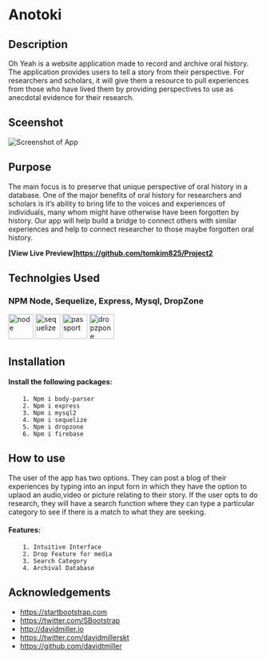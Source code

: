 # Anotoki

## Description
Oh Yeah is a website application made to record and archive oral history. The application provides users to tell a story from their perspective. For researchers and scholars, it will give them a resource to pull experiences from those who have lived them by providing perspectives to use as anecdotal evidence for their research.

## Sceenshot
![Screenshot of App](http:TA0RJUCP9-FB5LP1CDD/testingphase.gif)

## Purpose
 The main focus is to preserve that unique perspective of oral history in a database. One of the major benefits of oral history for researchers and scholars is it’s ability to bring life to the voices and experiences of individuals, many whom might have otherwise have been forgotten by history. Our app will help build a bridge to connect others with similar experiences and help to connect researcher to those maybe forgotten oral history.

**[View Live Preview]https://github.com/tomkim825/Project2**

## Technolgies Used

### NPM Node, Sequelize, Express, Mysql, DropZone
<img height="50px" alt="node" src="http://i.imgur.com/PYufxoi.png" />
<img height="50px" alt="sequelize" src="http://i.imgur.com/Tb20nQM.png" />
<img height="50px" alt="passport" src="http://i.imgur.com/AFsm9Z1.png" /> 
<img height ="50px" alt= "dropzpone" src= "http://www.dropzonejs.com/images/new-logo.svg" />

## Installation

#### Install the following packages:
        
        1. Npm i body-parser
        2. Npm i express
        3. Npm i mysql2
        4. Npm i sequelize
        5. Npm i dropzone
        6. Npm i firebase

## How to use
The user of the app has two options. They can post a blog of their experiences by typing into an input forn in which they have the option to uplaod an audio,video or picture relating to their story. If the user opts to do research, they will have a search function where they can type a particular category to see if there is a match to what they are seeking.

#### Features:
        
        1. Intuitive Interface
        2. Drop Feature for media
        3. Search Category
        4. Archival Database

       

## Acknowledgements

* https://startbootstrap.com
* https://twitter.com/SBootstrap
* http://davidmiller.io
* https://twitter.com/davidmillerskt
* https://github.com/davidtmiller













